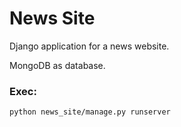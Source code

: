 # News Site

Django application for a news website.

MongoDB as database.

### Exec:
    python news_site/manage.py runserver
